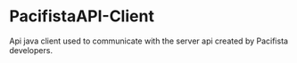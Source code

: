 # PacifistaAPI-Client
Api java client used to communicate with the server api created by Pacifista developers.
